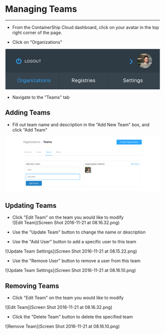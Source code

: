 # Managing Teams

---

* From the ContainerShip Cloud dashboard, click on your avatar in the top right corner of the page.

* Click on "Organizations"

![](/assets/user_tab.png)

* Navigate to the "Teams" tab

## Adding Teams

* Fill out team name and description in the "Add New Team" box, and click "Add Team"

![](/assets/add_team.png)

## Updating Teams

* Click "Edit Team" on the team you would like to modify  
  ![Edit Team](Screen Shot 2016-11-21 at 08.16.32.png)

* Use the "Update Team" button to change the name or description

* Use the "Add User" button to add a specific user to this team

![Update Team Settings](Screen Shot 2016-11-21 at 08.15.22.png)

* Use the "Remove User" button to remove a user from this team

![Update Team Settings](Screen Shot 2016-11-21 at 08.16.10.png)

## Removing Teams

* Click "Edit Team" on the team you would like to modify

![Edit Team](Screen Shot 2016-11-21 at 08.16.32.png)

* Click the "Delete Team" button to delete the specified team

![Remove Team](Screen Shot 2016-11-21 at 08.16.10.png)

